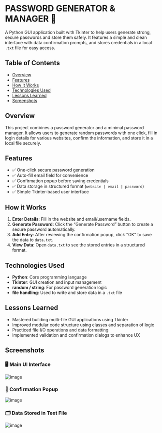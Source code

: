 # PASSWORD GENERATOR & MANAGER 🔐

A Python GUI application built with Tkinter to help users generate strong, secure passwords and store them safely. It features a simple and clean interface with data confirmation prompts, and stores credentials in a local `.txt` file for easy access.

## Table of Contents

- [Overview](#overview)
- [Features](#features)
- [How it Works](#how-it-works)
- [Technologies Used](#technologies-used)
- [Lessons Learned](#lessons-learned)
- [Screenshots](#screenshots)

## Overview

This project combines a password generator and a minimal password manager. It allows users to generate random passwords with one click, fill in login details for various websites, confirm the information, and store it in a local file securely.

## Features

- ✅ One-click secure password generation
- ✅ Auto-fill email field for convenience
- ✅ Confirmation popup before saving credentials
- ✅ Data storage in structured format (`website | email | password`)
- ✅ Simple Tkinter-based user interface

## How it Works

1. **Enter Details**: Fill in the website and email/username fields.
2. **Generate Password**: Click the “Generate Password” button to create a secure password automatically.
3. **Add Entry**: After reviewing the confirmation popup, click "OK" to save the data to `data.txt`.
4. **View Data**: Open `data.txt` to see the stored entries in a structured format.

## Technologies Used

- **Python**: Core programming language
- **Tkinter**: GUI creation and input management
- **random / string**: For password generation logic
- **file handling**: Used to write and store data in a `.txt` file

## Lessons Learned

- Mastered building multi-file GUI applications using Tkinter
- Improved modular code structure using classes and separation of logic
- Practiced file I/O operations and data formatting
- Implemented validation and confirmation dialogs to enhance UX

## Screenshots

### 🖥️ Main UI Interface
![image](https://github.com/user-attachments/assets/8f2a8323-cf99-47ca-9612-c5703fc93d7e)


### 🔐 Confirmation Popup
![image](https://github.com/user-attachments/assets/5715ff27-78cf-4e35-bada-b801e8a3521c)


### 🗂️ Data Stored in Text File
![image](https://github.com/user-attachments/assets/38de3904-d64d-4fe7-87eb-ca9344dc5d1e)


